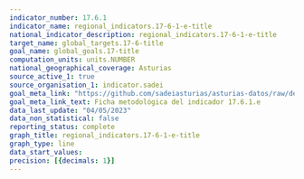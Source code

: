 ```yaml
---
indicator_number: 17.6.1
indicator_name: regional_indicators.17-6-1-e-title
national_indicator_description: regional_indicators.17-6-1-e-title
target_name: global_targets.17-6-title
goal_name: global_goals.17-title
computation_units: units.NUMBER
national_geographical_coverage: Asturias
source_active_1: true
source_organisation_1: indicator.sadei
goal_meta_link: "https://github.com/sadeiasturias/asturias-datos/raw/develop/descargas/metodologia/17.6.1.e.pdf"
goal_meta_link_text: Ficha metodológica del indicador 17.6.1.e
data_last_update: "04/05/2023"
data_non_statistical: false
reporting_status: complete
graph_title: regional_indicators.17-6-1-e-title
graph_type: line
data_start_values:  
precision: [{decimals: 1}]
---
```

